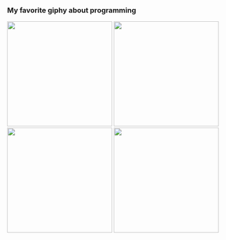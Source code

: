 ### My favorite giphy about programming

<img src="https://media.giphy.com/media/LmNwrBhejkK9EFP504/giphy.gif" width="245">
<img src="https://media.giphy.com/media/MGdfeiKtEiEPS/giphy.gif" width="245">
<img src="https://media.giphy.com/media/13HgwGsXF0aiGY/giphy.gif" width="245">
<img src="https://media.giphy.com/media/zOvBKUUEERdNm/giphy.gif" width="245">
